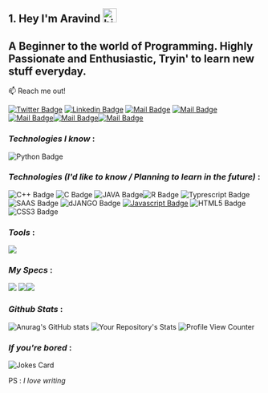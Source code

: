 ## 1. Hey I'm Aravind <img src="https://user-images.githubusercontent.com/1303154/88677602-1635ba80-d120-11ea-84d8-d263ba5fc3c0.gif" width="28px" alt="hi">

**A Beginner to the world of Programming.
Highly Passionate and Enthusiastic, Tryin' to learn new stuff everyday.**
---
:mailbox: Reach me out!


 [![Twitter Badge](https://img.shields.io/badge/Twitter-1DA1F2?style=for-the-badge&logo=twitter&logoColor=white)](https://twitter.com/Aravind_S_99) [![Linkedin Badge](https://img.shields.io/badge/LinkedIn-0077B5?style=for-the-badge&logo=linkedin&logoColor=white)](https://www.linkedin.com/in/aravind-s-25088621b/) [![Mail Badge](https://img.shields.io/badge/Instagram-E4405F?style=for-the-badge&logo=instagram&logoColor=white)](https://www.instagram.com/aravind._.7/) [![Mail Badge](https://img.shields.io/badge/Gmail-D14836?style=for-the-badge&logo=gmail&logoColor=white)](mailto:arvisrinivas2004@gmail.com) [![Mail Badge](https://img.shields.io/badge/Telegram-2CA5E0?style=for-the-badge&logo=telegram&logoColor=white)](@aravind_7)[![Mail Badge](https://img.shields.io/badge/dev.to-0A0A0A?style=for-the-badge&logo=dev.to&logoColor=white)](https://dev.to/aravind2707)[![Mail Badge](https://img.shields.io/badge/Reddit-FF4500?style=for-the-badge&logo=reddit&logoColor=white)](https://www.reddit.com/user/aravind1206)



### ***Technologies I know*** :
![Python Badge](https://img.shields.io/badge/Python-3776AB?style=for-the-badge&logo=python&logoColor=white)

### ***Technologies (I'd like to know / Planning to learn in the future)*** : 



 ![C++ Badge](https://img.shields.io/badge/C%2B%2B-00599C?style=for-the-badge&logo=c%2B%2B&logoColor=white) ![C Badge](https://img.shields.io/badge/C-00599C?style=for-the-badge&logo=c&logoColor=white) ![JAVA Badge](https://img.shields.io/badge/Java-ED8B00?style=for-the-badge&logo=java&logoColor=white)![R Badge](https://img.shields.io/badge/R-276DC3?style=for-the-badge&logo=r&logoColor=white) ![Typrescript Badge](https://img.shields.io/badge/TypeScript-007ACC?style=for-the-badge&logo=typescript&logoColor=white) ![SAAS Badge](https://img.shields.io/badge/Sass-CC6699?style=for-the-badge&logo=sass&logoColor=white) ![dJANGO Badge](https://img.shields.io/badge/Django-092E20?style=for-the-badge&logo=django&logoColor=white)
 [![Javascript Badge](https://img.shields.io/badge/-Javascript-F0DB4F?style=for-the-badge&1labelColor=black&logo=javascript&logoColor=F0DB4F)](#) ![HTML5 Badge](https://img.shields.io/badge/HTML5-E34F26?style=for-the-badge&logo=html5&logoColor=white) ![CSS3 Badge](https://img.shields.io/badge/CSS3-1572B6?style=for-the-badge&logo=css3&logoColor=white) 
### ***Tools*** :
![](https://badgen.net/badge/icon/visualstudio?icon=visualstudio&label)![]()

### ***My Specs*** : 
![](https://img.shields.io/badge/AMD-Ryzen_5500U-ED1C24?style=for-the-badge&logo=amd&logoColor=white) ![](https://img.shields.io/badge/AMD-Radeon_Vega_7-ED1C24?style=for-the-badge&logo=amd&logoColor=white)![](https://img.shields.io/badge/Acer-ASPIRE_5-0078D6?style=for-the-badge&logo=windows&logoColor=white)


### ***Github Stats*** :
![Anurag's GitHub stats](https://github-readme-stats.vercel.app/api?username=aravind-2707&show_icons=true&theme=dark)
![Your Repository's Stats](https://github-readme-stats.vercel.app/api/top-langs/?username=aravind-2707&theme=dark)
![Profile View Counter](https://komarev.com/ghpvc/?username=aravind-2707)


### ***If you're bored*** : 
![Jokes Card](https://readme-jokes.vercel.app/api)

PS : *I love writing*


<!---
aravind-2707/aravind-2707 is a ✨ special ✨ repository because its `README.md` (this file) appears on your GitHub profile.
You can click the Preview link to take a look at your changes.
--->
